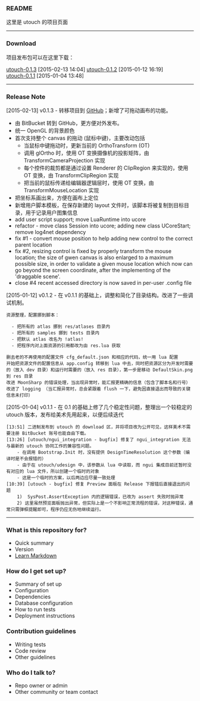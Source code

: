 ### README

这里是 utouch 的项目页面

----------------------------------------

### Download

项目发布包可以在这里下载：  

[utouch-0.1.3](https://github.com/mc-gulu/utouch/releases/download/v0.1.3/utouch-v0.1.3.zip) [2015-02-13 14:04] 
[utouch-0.1.2](https://bitbucket.org/mc_gulu/utouch/downloads/utouch-0.1.2.7z) [2015-01-12 16:19]  
[utouch-0.1.1](https://bitbucket.org/mc_gulu/utouch/downloads/utouch-0.1.1.7z) [2015-01-04 13:48]  


----------------------------------------

### Release Note

[2015-02-13] v0.1.3 - 转移项目到 [GitHub](https://github.com/mc-gulu/utouch)；新增了可拖动画布的功能。

* 由 BitBucket 转到 GitHub，更方便对外发布。
* 统一 OpenGL 的背景颜色
* 首次支持整个 canvas 的拖动 (鼠标中键)，主要改动包括
  - 当鼠标中键拖动时，更新当前的 OrthoTransform (OT)
  - 调用 glOrtho 时，使用 OT 变换摄像机的投影矩阵，由 TransformCameraProjection 实现
  - 每个控件的裁剪都是通过设置 Renderer 的 ClipRegion 来实现的，使用 OT 变换，由 TransformClipRegion 实现
  - 把当前的鼠标传递给编辑器逻辑层时，使用 OT 变换，由 TransformMouseLocation 实现
* 把坐标系画出来，方便在画布上定位
* 新增用户脚本模板，在保存新建的 layout 文件时，该脚本将被复制到目标目录，用于记录用户图集信息
* add user script support; move LuaRuntime into ucore
* refactor - move class Session into ucore; adding new class UCoreStart; remove log4net dependency
* fix #1 - convert mouse position to help adding new control to the correct parent location
* fix #2, resizing control is fixed by properly transform the mouse location;
    the size of gwen canvas is also enlarged to a maximum possible size,
    in order to validate a given mouse location which now can go beyond the screen coordinate,
    after the implementing of the 'draggable scene'.
* close #4 recent accessed directory is now saved in per-user .config file


[2015-01-12] v0.1.2 - 在 v0.1.1 的基础上，调整和简化了目录结构。改进了一些调试机制。

    资源整理，配置挪到脚本：

      - 把所有的 atlas 挪到 res/atlases 目录内
      - 把所有的 samples 挪到 tests 目录内
      - 把默认 atlas 改名为 !atlas!
      - 把程序内对上面资源的引用都改为由 res.lua 获取

    删去老的不再使用的配置文件 cfg_default.json 和相应的代码，统一用 lua 配置
    开始把资源文件的配置信息从 app.config 转移到 lua 中去，同时把资源区分为开发时需要的（放入 dev 目录）和运行时需要的（放入 res 目录），第一步是移动 DefaultSkin.png 到 res 目录
    改进 MoonSharp 的错误处理，当出现异常时，能汇报更精确的信息（包含了脚本名和行号）
    改进了 logging （当汇报异常时，总会紧跟着 flush 一下，避免因直接退出而导致的关键信息未打印）


[2015-01-04] v0.1.1 - 在 0.1 的基础上修了几个稳定性问题，整理出一个较稳定的 utouch 版本，发布给美术先用起来，以便后续迭代

    [13:51] 二进制发布到 utouch 的 download 区，并将项目改为公开可见，这样美术不需要注册 BitBucket 账号也能自由下载。
    [13:26] [utouch/ngui_integration - bugfix] 修复了 ngui_integration 无法与最新的 utouch 协同工作的兼容性问题。
        - 在调用 Bootstrap.Init 时，没有提供 DesignTimeResolution 这个参数（编译时是不会报错的）
        - 由于在 utouch/udesign 中，该参数从 lua 中读取，而 ngui 集成目前还暂时没有对应的 lua 文件，所以创建一个临时的对象
        - 这是一个临时的方案，以后两边应尽量一致处理
    [10:39] [utouch - bugfix] 修复 Preview 面板在 Release 下报错后直接退出的问题
        1)  SysPost.AssertException 内的逻辑错误，已改为 assert 失败时抛异常
        2) 这里虽然预览面板抛出异常，但实际上是一个不影响正常流程的错误，对这种错误，通常只需弹框提醒即可，程序仍应无伤地继续运行。

---------------------------------

### What is this repository for? ###

* Quick summary
* Version
* [Learn Markdown](https://bitbucket.org/tutorials/markdowndemo)

### How do I get set up? ###

* Summary of set up
* Configuration
* Dependencies
* Database configuration
* How to run tests
* Deployment instructions

### Contribution guidelines ###

* Writing tests
* Code review
* Other guidelines

### Who do I talk to? ###

* Repo owner or admin
* Other community or team contact